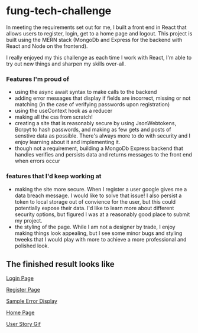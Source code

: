 # fung-tech-challenge

In meeting the requirements set out for me, I built a front end in React that allows users to register, login, get to a home page and logout. This project is built using the MERN stack (MongoDb and Express for the backend with React and Node on the frontend).

I really enjoyed my this challenge as each time I work with React, I'm able to try out new things and sharpen my skills over-all.

### Features I'm proud of

- using the async await syntax to make calls to the backend
- adding error messages that display if fields are incorrect, missing or not matching (in the case of verifying passwords upon registration)
- using the useContext hook as a reducer 
- making all the css from scratch! 
- creating a site that is reasonably secure by using JsonWebtokens, Bcrpyt to hash passwords, and making as few gets and posts of senstive data as possible. There's always more to do with security and I enjoy learning about it and implementing it.
- though not a requirement, building a MongoDb Express backend that handles verifies and persists data and returns messages to the front end when errors occur

### features that I'd keep working at 
- making the site more secure. When I register a user google gives me a data breach message. I would like to solve that issue! I also persist a token to local storage out of convience for the user, but this could potentially expose their data. I'd like to learn more about different security options, but figured I was at a reasonably good place to submit my project.
- the styling of the page. While I am not a designer by trade, I enjoy making things look appealing, but I see some minor bugs and styling tweeks that I would play with more to achieve a more professional and polished look.

## The finished result looks like

[Login Page](https://github.com/Don-Stevenson/fung-tech-challenge/blob/main/docs/Login.png)

[Register Page](https://github.com/Don-Stevenson/fung-tech-challenge/blob/main/docs/Registration.png)

[Sample Error Display](https://github.com/Don-Stevenson/fung-tech-challenge/blob/main/docs/Error%20message.png)

[Home Page](https://github.com/Don-Stevenson/fung-tech-challenge/blob/main/docs/Home%20Page.png)

[User Story Gif](https://raw.githubusercontent.com/Don-Stevenson/fung-tech-challenge/main/docs/fung-tech-challenge.webm)